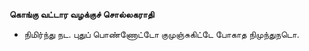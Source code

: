 **கொங்கு வட்டார வழக்குச் சொல்லகராதி**
- நிமிர்ந்து நட. புதுப் பொண்ணோட்டோ குமுஞ்சுகிட்டே போகாத நிமுந்துநடொ.

